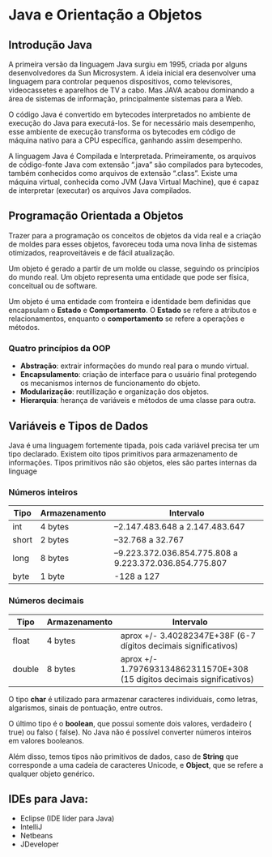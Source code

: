 # Java e Orientação a Objetos

## Introdução Java
A primeira versão da linguagem Java surgiu em 1995, criada por alguns desenvolvedores da Sun Microsystem. A ideia inicial era desenvolver uma linguagem para controlar pequenos dispositivos, como televisores, videocassetes e aparelhos de TV a cabo. Mas JAVA acabou dominando a área de sistemas de informação, principalmente sistemas para a Web.


O código Java é convertido em bytecodes interpretados no ambiente de execução do Java para executá-los. Se for necessário mais desempenho, esse ambiente de execução transforma os bytecodes em código de máquina nativo para a CPU específica, ganhando assim desempenho.



A linguagem Java é Compilada e Interpretada. Primeiramente, os arquivos de código-fonte Java com extensão “.java” são compilados para bytecodes, também conhecidos como arquivos de extensão “.class”. Existe uma máquina virtual, conhecida como JVM (Java Virtual Machine), que é capaz de interpretar (executar) os arquivos Java compilados.

## Programação Orientada a Objetos 

Trazer para a programação os conceitos de objetos da vida real e a criação de moldes para esses objetos, favoreceu toda uma nova linha de sistemas otimizados, reaproveitáveis e de fácil atualização.

Um objeto  é gerado a partir de um molde ou classe, seguindo os princípios do mundo real. Um objeto representa uma entidade que pode ser física, conceitual ou de software.

Um objeto é uma entidade com fronteira e identidade bem definidas que encapsulam o **Estado** e **Comportamento**. O **Estado** se refere a  atributos e relacionamentos, enquanto o **comportamento** se refere a operações e métodos.

### Quatro princípios da OOP
- **Abstração**: extrair informações do mundo real para o mundo virtual.
- **Encapsulamento**: criação de interface para o usuário final protegendo os mecanismos internos de funcionamento do objeto.
- **Modularização**: reutillização e organização dos objetos.
- **Hierarquia**: herança de variáveis e métodos de uma classe para outra.


## Variáveis e Tipos de Dados
Java é uma linguagem fortemente tipada, pois cada variável precisa ter um tipo declarado. Existem oito tipos primitivos para armazenamento de informações. Tipos primitivos não são objetos, eles são partes internas da linguage

### Números inteiros
| Tipo  | Armazenamento | Intervalo                      |
|-------|---------------|--------------------------------|
| int   | 4 bytes       | –2.147.483.648 a 2.147.483.647 |
| short | 2 bytes       | –32.768 a 32.767               |
| long  | 8 bytes       | –9.223.372.036.854.775.808 a 9.223.372.036.854.775.807|
| byte  | 1 byte        | -128 a 127                     |


### Números decimais

| Tipo   | Armazenamento | Intervalo                      |
|--------|---------------|--------------------------------|
| float  | 4 bytes       | aprox +/- 3.40282347E+38F (6-7 dígitos decimais significativos)|
| double | 8 bytes       | aprox +/- 1.797693134862311570E+308 (15 dígitos decimais significativos)|

O tipo **char** é utilizado para armazenar caracteres individuais, como letras, algarismos, sinais de pontuação, entre outros.

O último tipo é o **boolean**, que possui somente dois valores, verdadeiro ( true) ou falso ( false). No Java não é possível converter números inteiros em valores booleanos.

Além disso, temos tipos não primitivos de dados, caso de **String** que corresponde a uma cadeia de caracteres Unicode, e **Object**, que se refere a qualquer objeto genérico.


## IDEs para Java:

- Eclipse (IDE líder para Java)
- IntelliJ
- Netbeans
- JDeveloper

